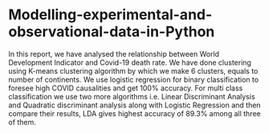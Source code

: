 # Modelling-experimental-and-observational-data-in-Python
In this report, we have analysed the relationship between World Development Indicator and Covid-19 death rate. We have done clustering using K-means clustering algorithm by which we make 6 clusters, equals to number of  continents. We use logistic regression for binary classification to foresee high COVID causalities and get 100% accuracy. For multi class classification we use two more algorithms i.e. Linear Discriminant Analysis and  Quadratic discriminant analysis along with Logistic Regression and then compare their results, LDA gives  highest accuracy of 89.3% among all three of them.


